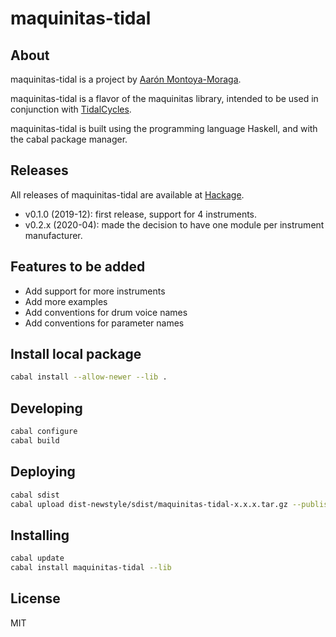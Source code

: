 # maquinitas-tidal

## About

maquinitas-tidal is a project by [Aarón Montoya-Moraga](https://montoyamoraga.io/).

maquinitas-tidal is a flavor of the maquinitas library, intended to be used in conjunction with [TidalCycles](https://github.com/tidalcycles/).

maquinitas-tidal is built using the programming language Haskell, and with the cabal package manager.

## Releases

All releases of maquinitas-tidal are available at [Hackage](https://hackage.haskell.org/package/maquinitas-tidal).

* v0.1.0 (2019-12): first release, support for 4 instruments.
* v0.2.x (2020-04): made the decision to have one module per instrument manufacturer.

## Features to be added

* Add support for more instruments
* Add more examples
* Add conventions for drum voice names
* Add conventions for parameter names

## Install local package

```bash
cabal install --allow-newer --lib .
```

## Developing

```bash
cabal configure
cabal build
```

## Deploying

```bash
cabal sdist
cabal upload dist-newstyle/sdist/maquinitas-tidal-x.x.x.tar.gz --publish
```

## Installing

```bash
cabal update
cabal install maquinitas-tidal --lib
```

## License

MIT
